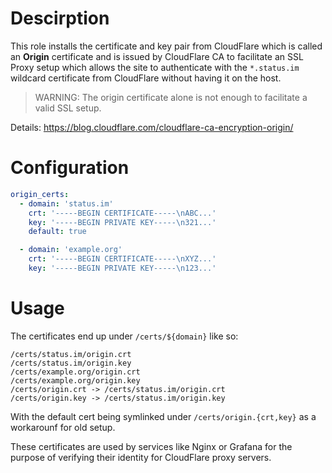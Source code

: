 # Descirption

This role installs the certificate and key pair from CloudFlare which is called an __Origin__ certificate and is issued by CloudFlare CA to facilitate an SSL Proxy setup which allows the site to authenticate with the `*.status.im` wildcard certificate from CloudFlare without having it on the host.

>WARNING: The origin certificate alone is not enough to facilitate a valid SSL setup.

Details: https://blog.cloudflare.com/cloudflare-ca-encryption-origin/

# Configuration

```yaml
origin_certs:
  - domain: 'status.im'
    crt: '-----BEGIN CERTIFICATE-----\nABC...'
    key: '-----BEGIN PRIVATE KEY-----\n321...'
    default: true

  - domain: 'example.org'
    crt: '-----BEGIN CERTIFICATE-----\nXYZ...'
    key: '-----BEGIN PRIVATE KEY-----\n123...'
```

# Usage

The certificates end up under `/certs/${domain}` like so:

```
/certs/status.im/origin.crt
/certs/status.im/origin.key
/certs/example.org/origin.crt
/certs/example.org/origin.key
/certs/origin.crt -> /certs/status.im/origin.crt
/certs/origin.key -> /certs/status.im/origin.key
```
With the default cert being symlinked under `/certs/origin.{crt,key}` as a workarounf for old setup.

These certificates are used by services like Nginx or Grafana for the purpose of verifying their identity for CloudFlare proxy servers.
